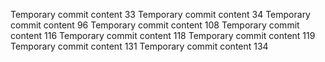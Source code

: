 Temporary commit content 33
Temporary commit content 34
Temporary commit content 96
Temporary commit content 108
Temporary commit content 116
Temporary commit content 118
Temporary commit content 119
Temporary commit content 131
Temporary commit content 134
